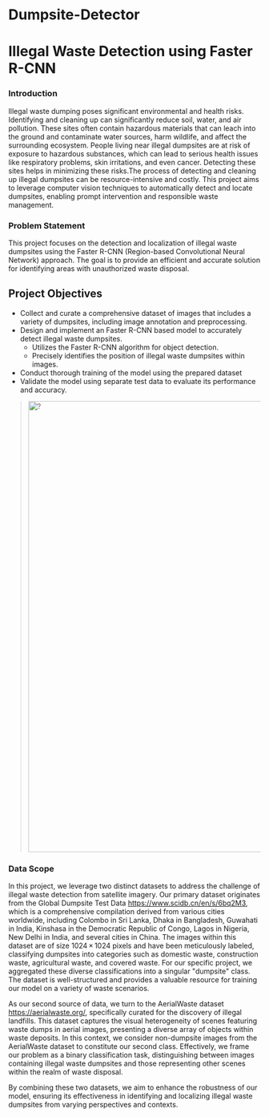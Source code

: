 # Dumpsite-Detector

# Illegal Waste Detection using Faster R-CNN


### Introduction

Illegal waste dumping poses significant environmental and health risks. Identifying and cleaning up can significantly reduce soil, water, and air pollution. These sites often contain hazardous materials that can leach into the ground and contaminate water sources, harm wildlife, and affect the surrounding ecosystem. People living near illegal dumpsites are at risk of exposure to hazardous substances, which can lead to serious health issues like respiratory problems, skin irritations, and even cancer. Detecting these sites helps in minimizing these risks.The process of detecting and cleaning up illegal dumpsites can be resource-intensive and costly. This project aims to leverage computer vision techniques to automatically detect and locate dumpsites, enabling prompt intervention and responsible waste management.


### Problem Statement

This project focuses on the detection and localization of illegal waste dumpsites using the Faster R-CNN (Region-based Convolutional Neural Network) approach. The goal is to provide an efficient and accurate solution for identifying areas with unauthorized waste disposal.

## Project Objectives
<ul>
<li>Collect and curate a comprehensive dataset of images that includes a variety of dumpsites, including image annotation and preprocessing.</li>

<li>Design and implement an Faster R-CNN based model to accurately detect illegal waste dumpsites.
<ul>
  <li>Utilizes the Faster R-CNN algorithm for object detection.</li>
  <li>Precisely identifies the position of illegal waste dumpsites within images.</li>
</ul>
</li>

<li>Conduct thorough training of the model using the prepared dataset</li>

<li>Validate the model using separate test data to evaluate its performance and accuracy.</li>
</ul>


> <img src='/content/gdrive/MyDrive/waste-project/data1/detect_imag.png' alt='?' style='width:900px'/> 

###  Data Scope

In this project, we leverage two distinct datasets to address the challenge of illegal waste detection from satellite imagery. Our primary dataset originates from the Global Dumpsite Test Data https://www.scidb.cn/en/s/6bq2M3, which is a comprehensive compilation derived from various cities worldwide, including Colombo in Sri Lanka, Dhaka in Bangladesh, Guwahati in India, Kinshasa in the Democratic Republic of Congo, Lagos in Nigeria, New Delhi in India, and several cities in China. The images within this dataset are of size 1024 × 1024 pixels and have been meticulously labeled, classifying dumpsites into categories such as domestic waste, construction waste, agricultural waste, and covered waste. For our specific project, we aggregated these diverse classifications into a singular "dumpsite" class. The dataset is well-structured and provides a valuable resource for training our model on a variety of waste scenarios.

As our second source of data, we turn to the AerialWaste dataset https://aerialwaste.org/, specifically curated for the discovery of illegal landfills. This dataset captures the visual heterogeneity of scenes featuring waste dumps in aerial images, presenting a diverse array of objects within waste deposits. In this context, we consider non-dumpsite images from the AerialWaste dataset to constitute our second class. Effectively, we frame our problem as a binary classification task, distinguishing between images containing illegal waste dumpsites and those representing other scenes within the realm of waste disposal.

By combining these two datasets, we aim to enhance the robustness of our model, ensuring its effectiveness in identifying and localizing illegal waste dumpsites from varying perspectives and contexts.
